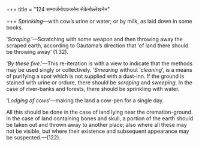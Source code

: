 +++
title = "124 सम्मार्जनोपाञ्जनेन सेकेनोल्लेखनेन"

+++
*Sprinkling*—with cow’s urine or water; or by milk, as laid down in some
books.

‘*Scraping*.’—Scratching with some weapon and then throwing away the
scraped earth, according to Gautama’s direction that ‘of land there
should be throwing away’ (1.32).

‘*By these five*.’—This re-iteration is with a view to indicate that the
methods may be used singly or collectively. ‘*Smearing* without
‘*cleaning*’, is a means of purifying a spot which is not supplied with
a dust-inn. If the ground is stained with urine or ordure, there should
be *scraping* and *sweeping*. In the case of river-banks and forests,
there should be sprinkling with water.

‘*Lodging of cows*’—making the land a cow-pen for a single day.

All this should be done in the case of land lying near the
cremation-ground. In the case of land containing bones and skull, a
portion of the earth should be taken out and thrown away to another
place; also where all these may not be visible, but where their
existence and subsequent appearance may be suspected.—(122).


